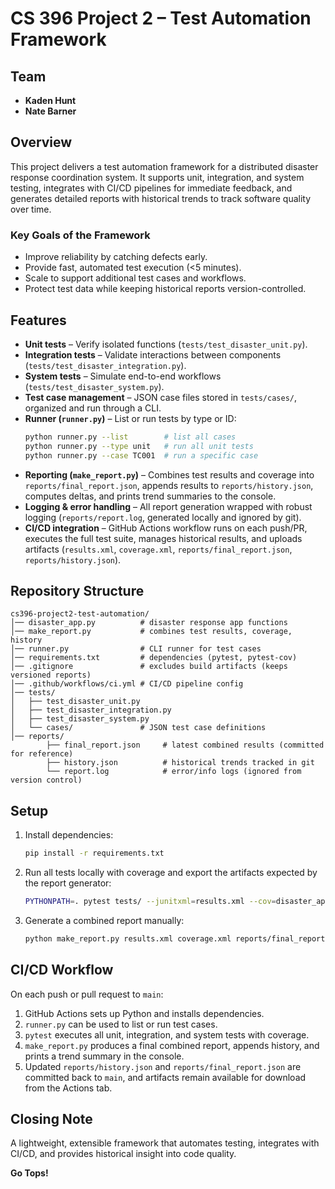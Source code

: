# CS 396 Project 2 – Test Automation Framework

## Team

- **Kaden Hunt**
- **Nate Barner**

## Overview

This project delivers a test automation framework for a distributed disaster response coordination system. It supports unit, integration, and system testing, integrates with CI/CD pipelines for immediate feedback, and generates detailed reports with historical trends to track software quality over time.

### Key Goals of the Framework

- Improve reliability by catching defects early.
- Provide fast, automated test execution (<5 minutes).
- Scale to support additional test cases and workflows.
- Protect test data while keeping historical reports version-controlled.

## Features

- **Unit tests** – Verify isolated functions (`tests/test_disaster_unit.py`).
- **Integration tests** – Validate interactions between components (`tests/test_disaster_integration.py`).
- **System tests** – Simulate end-to-end workflows (`tests/test_disaster_system.py`).
- **Test case management** – JSON case files stored in `tests/cases/`, organized and run through a CLI.
- **Runner (`runner.py`)** – List or run tests by type or ID:
    ```bash
    python runner.py --list        # list all cases  
    python runner.py --type unit   # run all unit tests  
    python runner.py --case TC001  # run a specific case  
    ```
- **Reporting (`make_report.py`)** – Combines test results and coverage into `reports/final_report.json`, appends results to `reports/history.json`, computes deltas, and prints trend summaries to the console.
- **Logging & error handling** – All report generation wrapped with robust logging (`reports/report.log`, generated locally and ignored by git).
- **CI/CD integration** – GitHub Actions workflow runs on each push/PR, executes the full test suite, manages historical results, and uploads artifacts (`results.xml`, `coverage.xml`, `reports/final_report.json`, `reports/history.json`).

## Repository Structure

```
cs396-project2-test-automation/
│── disaster_app.py          # disaster response app functions
│── make_report.py           # combines test results, coverage, history
│── runner.py                # CLI runner for test cases
│── requirements.txt         # dependencies (pytest, pytest-cov)
│── .gitignore               # excludes build artifacts (keeps versioned reports)
│── .github/workflows/ci.yml # CI/CD pipeline config
│── tests/
│   ├── test_disaster_unit.py
│   ├── test_disaster_integration.py
│   ├── test_disaster_system.py
│   └── cases/               # JSON test case definitions
│── reports/
        ├── final_report.json     # latest combined results (committed for reference)
        ├── history.json          # historical trends tracked in git
        └── report.log            # error/info logs (ignored from version control)
```

## Setup

1. Install dependencies:
     ```bash
     pip install -r requirements.txt
     ```

2. Run all tests locally with coverage and export the artifacts expected by the report generator:
     ```bash
     PYTHONPATH=. pytest tests/ --junitxml=results.xml --cov=disaster_app --cov-report=xml --cov-report=term
     ```

3. Generate a combined report manually:
     ```bash
     python make_report.py results.xml coverage.xml reports/final_report.json
     ```

## CI/CD Workflow

On each push or pull request to `main`:

1. GitHub Actions sets up Python and installs dependencies.
2. `runner.py` can be used to list or run test cases.
3. `pytest` executes all unit, integration, and system tests with coverage.
4. `make_report.py` produces a final combined report, appends history, and prints a trend summary in the console.
5. Updated `reports/history.json` and `reports/final_report.json` are committed back to `main`, and artifacts remain available for download from the Actions tab.


## Closing Note

A lightweight, extensible framework that automates testing, integrates with CI/CD, and provides historical insight into code quality.

**Go Tops!**
